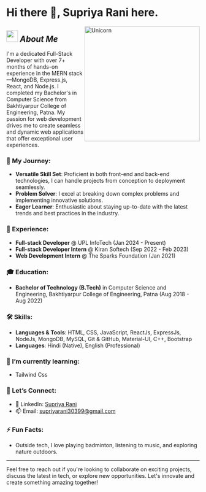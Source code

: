 # Hi there 👋, Supriya Rani here.

<img align="right" width="300px" alt="Unicorn" src="https://c.tenor.com/GN73MKBawZYAAAAi/busy-cute.gif" />

## <img src="https://media.giphy.com/media/ObNTw8Uzwy6KQ/giphy.gif" width="30px">&nbsp;***About Me***

I'm a dedicated Full-Stack Developer with over 7+ months of hands-on experience in the MERN stack—MongoDB, Express.js, React, and Node.js. I completed my Bachelor's in Computer Science from Bakhtiyarpur College of Engineering, Patna. My passion for web development drives me to create seamless and dynamic web applications that offer exceptional user experiences.

### 🌟 My Journey:
- **Versatile Skill Set**: Proficient in both front-end and back-end technologies, I can handle projects from conception to deployment seamlessly.
- **Problem Solver**: I excel at breaking down complex problems and implementing innovative solutions.
- **Eager Learner**: Enthusiastic about staying up-to-date with the latest trends and best practices in the industry.

### 💼 Experience:
- **Full-stack Developer** @ UPL InfoTech (Jan 2024 - Present)
- **Full-stack Developer Intern** @ Kiran Softech (Sep 2022 - Feb 2023)
- **Web Development Intern** @ The Sparks Foundation (Jan 2021)


### 🎓 Education:
- **Bachelor of Technology (B.Tech)** in Computer Science and Engineering, Bakhtiyarpur College of Engineering, Patna (Aug 2018 - Aug 2022)

### 🛠️ Skills:
- **Languages & Tools**: HTML, CSS, JavaScript, ReactJs, ExpressJs, NodeJs, MongoDB, MySQL, Git & GitHub, Material-UI, C++, Bootstrap
- **Languages**: Hindi (Native), English (Professional)

### 🌱 I’m currently learning:
- Tailwind Css 

### 🤝 Let’s Connect:
- 💼 LinkedIn: [Supriya Rani](https://www.linkedin.com/in/supriyabce)
- 📫 Email: [supriyarani30399@gmail.com](mailto:supriyarani30399@gmail.com)

### ⚡ Fun Facts:
- Outside tech, I love playing badminton, listening to music, and exploring nature outdoors.

---

Feel free to reach out if you're looking to collaborate on exciting projects, discuss the latest in tech, or explore new opportunities. Let's innovate and create something amazing together!
